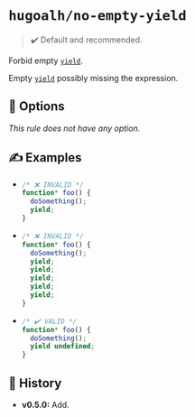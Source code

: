 # `hugoalh/no-empty-yield`

> ✔️ Default and recommended.

Forbid empty [`yield`][ecmascript-yield].

Empty [`yield`][ecmascript-yield] possibly missing the expression.

## 🔧 Options

*This rule does not have any option.*

## ✍️ Examples

- ```ts
  /* ❌ INVALID */
  function* foo() {
    doSomething();
    yield;
  }
  ```
- ```ts
  /* ❌ INVALID */
  function* foo() {
    doSomething();
    yield;
    yield;
    yield;
    yield;
    yield;
  }
  ```
- ```ts
  /* ✔️ VALID */
  function* foo() {
    doSomething();
    yield undefined;
  }
  ```

## 📜 History

- **v0.5.0:** Add.

[ecmascript-yield]: https://developer.mozilla.org/en-US/docs/Web/JavaScript/Reference/Operators/yield
